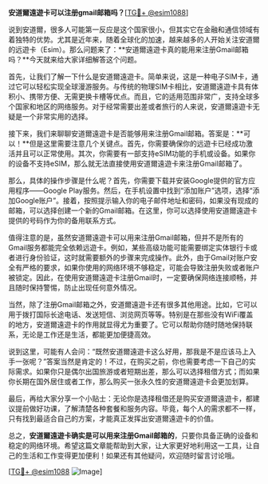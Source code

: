 **安道爾遠遊卡可以注册gmail邮箱吗？**[[TG💪+ @esim1088](https://t.me/s/esim1088)]

说到安道爾，很多人可能第一反应是这个国家很小，但其实它在金融和通信领域有着独特的优势。尤其是近年来，随着全球化的加速，越来越多的人开始关注安道爾的远遊卡（Esim）。那么问题来了：**安道爾遠遊卡真的能用来注册Gmail邮箱吗？**今天就来给大家详细解答这个问题。

首先，让我们了解一下什么是安道爾遠遊卡。简单来说，这是一种电子SIM卡，通过它可以轻松实现全球漫游服务。与传统的物理SIM卡相比，安道爾遠遊卡具有体积小、携带方便、无需更换卡槽等优点。而且，它的适用范围非常广，支持全球多个国家和地区的网络服务。对于经常需要出差或者旅行的人来说，安道爾遠遊卡无疑是一个非常实用的选择。

接下来，我们来聊聊安道爾遠遊卡是否能够用来注册Gmail邮箱。答案是：**可以！**但是这里需要注意几个关键点。首先，你需要确保你的远遊卡已经成功激活并且可以正常使用。其次，你需要有一部支持eSIM功能的手机或设备。如果你的设备不支持eSIM，那么就无法直接使用安道爾遠遊卡来注册Gmail邮箱了。

那么，具体的操作步骤是什么呢？首先，你需要下载并安装Google提供的官方应用程序——Google Play服务。然后，在手机设置中找到“添加账户”选项，选择“添加Google账户”。接着，按照提示输入你的电子邮件地址和密码，如果没有现成的邮箱，可以选择创建一个新的Gmail邮箱。在这里，你可以选择使用安道爾遠遊卡提供的号码作为你的备用联系方式。

值得注意的是，虽然安道爾遠遊卡可以用来注册Gmail邮箱，但并不是所有的Gmail服务都能完全依赖远遊卡。例如，某些高级功能可能需要绑定实体银行卡或者进行身份验证，这时就需要额外的步骤来完成操作。此外，由于Gmail对账户安全有严格的要求，如果你使用的网络环境不够稳定，可能会导致注册失败或者账户被锁定。因此，在使用安道爾遠遊卡注册Gmail时，一定要确保网络连接顺畅，并且随时保持警惕，防止出现任何意外情况。

当然，除了注册Gmail邮箱之外，安道爾遠遊卡还有很多其他用途。比如，它可以用于拨打国际长途电话、发送短信、浏览网页等等。特别是在那些没有WiFi覆盖的地方，安道爾遠遊卡的作用就显得尤为重要了。它可以帮助你随时随地保持联系，无论是工作还是生活，都能更加便捷高效。

说到这里，可能有人会问：“既然安道爾遠遊卡这么好用，那我是不是应该马上入手一张呢？”答案当然是肯定的！不过，在购买之前，你也需要考虑一下自己的实际需求。如果你只是偶尔出国旅游或者短期出差，那么可以选择租借方式；而如果你长期在国外居住或者工作，那么购买一张永久性的安道爾遠遊卡会更加划算。

最后，再给大家分享一个小贴士：无论你是选择租借还是购买安道爾遠遊卡，都建议提前做好功课，了解清楚各种套餐和服务内容。毕竟，每个人的需求都不一样，只有找到最适合自己的方案，才能真正发挥出安道爾遠遊卡的价值。

总之，**安道爾遠遊卡确实是可以用来注册Gmail邮箱的**，只要你具备正确的设备和稳定的网络环境。希望这篇文章能帮助到大家，让大家更好地利用这一工具，让自己的生活和工作变得更加便利！如果还有其他疑问，欢迎随时留言讨论哦。

[[TG💪+ @esim1088](https://t.me/s/esim1088) ![Image](https://i.postimg.cc/4NQfJmqS/Snipaste-2025-05-13-00-14-12.png)]